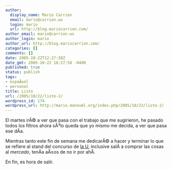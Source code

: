 ```yaml
---
author:
  display_name: Mario Carrion
  email: mario@carrion.ws
  login: mario
  url: http://blog.mariocarrion.com/
author_email: mario@carrion.ws
author_login: mario
author_url: http://blog.mariocarrion.com/
categories: []
comments: []
date: 2005-10-22T12:27:58Z
date_gmt: 2005-10-22 18:27:58 -0400
published: true
status: publish
tags:
- espaÃ±ol
- personal
title: Listo
url: /2005/10/22/listo-2/
wordpress_id: 174
wordpress_url: http://mario.monouml.org/index.php/2005/10/22/listo-2/
---
```


<p>El martes irÃ© a ver que pasa con el trabajo que me sugirieron, he pasado todos los filtros ahora sÃ³lo queda que yo mismo me decida, a ver que pasa ese dÃ­a.</p>
<p>Mientras tanto este fin de semana me dedicarÃ© a hacer y terminar lo que se refiere al stand del concurso de <a href="http://www.itver.edu.mx">la U</a>, inclusive salÃ­ a comprar las cosas al <em>mercado</em>, tenÃ­a aÃ±os de no ir por ahÃ­.</p>
<p>En fin, es hora de salir.</p>
